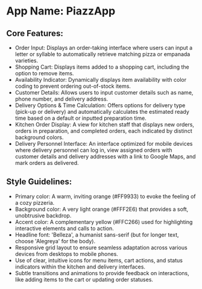 # **App Name**: PiazzApp

## Core Features:

- Order Input: Displays an order-taking interface where users can input a letter or syllable to automatically retrieve matching pizza or empanada varieties.
- Shopping Cart: Displays items added to a shopping cart, including the option to remove items.
- Availability Indicator: Dynamically displays item availability with color coding to prevent ordering out-of-stock items.
- Customer Details: Allows users to input customer details such as name, phone number, and delivery address.
- Delivery Options & Time Calculation: Offers options for delivery type (pick-up or delivery) and automatically calculates the estimated ready time based on a default or inputted preparation time.
- Kitchen Order Display: A view for kitchen staff that displays new orders, orders in preparation, and completed orders, each indicated by distinct background colors.
- Delivery Personnel Interface: An interface optimized for mobile devices where delivery personnel can log in, view assigned orders with customer details and delivery addresses with a link to Google Maps, and mark orders as delivered.

## Style Guidelines:

- Primary color: A warm, inviting orange (#FF9933) to evoke the feeling of a cozy pizzeria.
- Background color: A very light orange (#FFF2E6) that provides a soft, unobtrusive backdrop.
- Accent color: A complementary yellow (#FFC266) used for highlighting interactive elements and calls to action.
- Headline font: 'Belleza', a humanist sans-serif (but for longer text, choose 'Alegreya' for the body).
- Responsive grid layout to ensure seamless adaptation across various devices from desktops to mobile phones.
- Use of clear, intuitive icons for menu items, cart actions, and status indicators within the kitchen and delivery interfaces.
- Subtle transitions and animations to provide feedback on interactions, like adding items to the cart or updating order statuses.